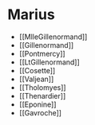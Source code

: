 # Marius

- [[MlleGillenormand]]
- [[Gillenormand]]
- [[Pontmercy]]
- [[LtGillenormand]]
- [[Cosette]]
- [[Valjean]]
- [[Tholomyes]]
- [[Thenardier]]
- [[Eponine]]
- [[Gavroche]]
